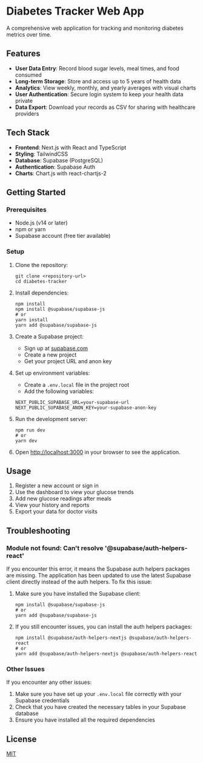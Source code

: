 # Diabetes Tracker Web App

A comprehensive web application for tracking and monitoring diabetes metrics over time.

## Features

- **User Data Entry**: Record blood sugar levels, meal times, and food consumed
- **Long-term Storage**: Store and access up to 5 years of health data
- **Analytics**: View weekly, monthly, and yearly averages with visual charts
- **User Authentication**: Secure login system to keep your health data private
- **Data Export**: Download your records as CSV for sharing with healthcare providers

## Tech Stack

- **Frontend**: Next.js with React and TypeScript
- **Styling**: TailwindCSS
- **Database**: Supabase (PostgreSQL)
- **Authentication**: Supabase Auth
- **Charts**: Chart.js with react-chartjs-2

## Getting Started

### Prerequisites

- Node.js (v14 or later)
- npm or yarn
- Supabase account (free tier available)

### Setup

1. Clone the repository:
   ```
   git clone <repository-url>
   cd diabetes-tracker
   ```

2. Install dependencies:
   ```
   npm install
   npm install @supabase/supabase-js
   # or
   yarn install
   yarn add @supabase/supabase-js
   ```

3. Create a Supabase project:
   - Sign up at [supabase.com](https://supabase.com)
   - Create a new project
   - Get your project URL and anon key

4. Set up environment variables:
   - Create a `.env.local` file in the project root
   - Add the following variables:
   ```
   NEXT_PUBLIC_SUPABASE_URL=your-supabase-url
   NEXT_PUBLIC_SUPABASE_ANON_KEY=your-supabase-anon-key
   ```


5. Run the development server:
   ```
   npm run dev
   # or
   yarn dev
   ```

6. Open [http://localhost:3000](http://localhost:3000) in your browser to see the application.

## Usage

1. Register a new account or sign in
2. Use the dashboard to view your glucose trends
3. Add new glucose readings after meals
4. View your history and reports
5. Export your data for doctor visits

## Troubleshooting

### Module not found: Can't resolve '@supabase/auth-helpers-react'

If you encounter this error, it means the Supabase auth helpers packages are missing. The application has been updated to use the latest Supabase client directly instead of the auth helpers. To fix this issue:

1. Make sure you have installed the Supabase client:
   ```
   npm install @supabase/supabase-js
   # or
   yarn add @supabase/supabase-js
   ```

2. If you still encounter issues, you can install the auth helpers packages:
   ```
   npm install @supabase/auth-helpers-nextjs @supabase/auth-helpers-react
   # or
   yarn add @supabase/auth-helpers-nextjs @supabase/auth-helpers-react
   ```

### Other Issues

If you encounter any other issues:

1. Make sure you have set up your `.env.local` file correctly with your Supabase credentials
2. Check that you have created the necessary tables in your Supabase database
3. Ensure you have installed all the required dependencies

## License

[MIT](LICENSE)
